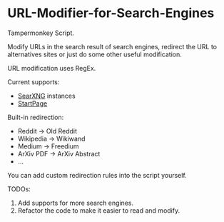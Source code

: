 # URL-Modifier-for-Search-Engines
Tampermonkey Script.

Modify URLs in the search result of search engines, redirect the URL to alternatives sites or just do some other useful modification.

URL modification uses RegEx.

Current supports:

- [SearXNG](https://searx.space/) instances
- [StartPage](https://www.startpage.com)

Built-in redirection:

- Reddit -> Old Reddit
- Wikipedia -> Wikiwand
- Medium -> Freedium
- ArXiv PDF -> ArXiv Abstract
- ...

You can add custom redirection rules into the script yourself.

TODOs:

1. Add supports for more search engines.
2. Refactor the code to make it easier to read and modify.
